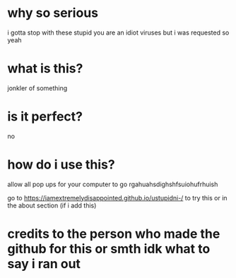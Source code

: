 # why so serious
i gotta stop with these stupid you are an idiot viruses but i was requested so yeah
# what is this?
jonkler of something
# is it perfect?
no
# how do i use this?
allow all pop ups for your computer to go rgahuahsdighshfsuiohufrhuish

go to https://iamextremelydisappointed.github.io/ustupidni-/ to try this or in the about section (if i add this)
# credits to the person who made the github for this or smth idk what to say i ran out
